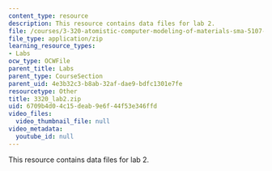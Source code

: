 ```yaml
---
content_type: resource
description: This resource contains data files for lab 2.
file: /courses/3-320-atomistic-computer-modeling-of-materials-sma-5107-spring-2005/6709b4d04c15deab9e6f44f53e346ffd_3320_lab2.zip
file_type: application/zip
learning_resource_types:
- Labs
ocw_type: OCWFile
parent_title: Labs
parent_type: CourseSection
parent_uid: 4e3b32c3-b8ab-32af-dae9-bdfc1301e7fe
resourcetype: Other
title: 3320_lab2.zip
uid: 6709b4d0-4c15-deab-9e6f-44f53e346ffd
video_files:
  video_thumbnail_file: null
video_metadata:
  youtube_id: null
---
```

This resource contains data files for lab 2.